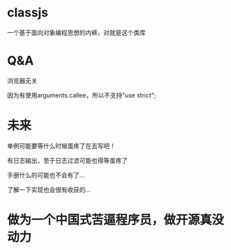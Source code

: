 classjs
===
一个基于面向对象编程思想的内裤，对就是这个类库




Q&A
===
浏览器无关

因为有使用arguments.callee，所以不支持"use strict";




未来
===
单例可能要等什么时候蛋疼了在去写吧！

有日志输出，至于日志过滤可能也得等蛋疼了

手册什么的可能也不会有了...

了解一下实现也会很有收获的...




做为一个中国式苦逼程序员，做开源真没动力
===



